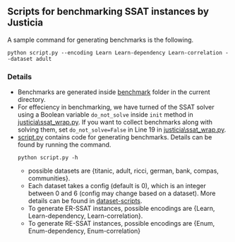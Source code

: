 ## Scripts for benchmarking SSAT instances by Justicia

A sample command for generating benchmarks is the following.
```
python script.py --encoding Learn Learn-dependency Learn-correlation --dataset adult
```


### Details
- Benchmarks are generated inside [benchmark](benchmark/) folder in the current directory.
- For effeciency in benchmarking, we have turned of the SSAT solver using a Boolean variable `do_not_solve` inside `init` method in [justicia\ssat_wrap.py](../justicia/ssat_wrap.py). If you want to collect benchmarks along with solving them, set `do_not_solve=False` in Line 19 in [justicia\ssat_wrap.py](../justicia/ssat_wrap.py).
- [script.py](script.py) contains code for generating benchmarks. Details can be found by running the command.
    ```
    python script.py -h
    ```
    - possible datasets are {titanic, adult, ricci, german, bank, compas, communities}. 
    - Each dataset takes a config (default is 0), which is an integer between 0 and 6 (config may change based on a dataset). More details can be found in [dataset-scripts](../data/objects/). 
    - To generate ER-SSAT instances, possible encodings are {Learn, Learn-dependency, Learn-correlation}. 
    - To generate RE-SSAT instances, possible encodings are {Enum, Enum-dependency, Enum-correlation}

